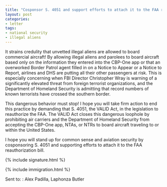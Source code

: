 ```yaml
---
title: "Cosponsor S. 4051 and support efforts to attach it to the FAA reauthorization bill"
layout: post
categories:
- letter
tags:
- national security
- illegal aliens
---
```


It strains credulity that unvetted illegal aliens are allowed to board commercial aircraft! By allowing illegal aliens and parolees to board aircraft based only on the information they entered into the CBP-One app or that an overworked Border Patrol agent filled in on a Notice to Appear or a Notice to Report, airlines and DHS are putting all their other passengers at risk. This is especially concerning when FBI Director Christopher Wray is warning of a significantly elevated threat from foreign terrorist organizations, and the Department of Homeland Security is admitting that record numbers of known terrorists have crossed the southern border.

This dangerous behavior must stop! I hope you will take firm action to end this practice by demanding that S. 4051, the VALID Act, in the legislation to reauthorize the FAA. The VALID Act closes this dangerous loophole by prohibiting air carriers and the Department of Homeland Security from accepting the CBP-One app, NTAs, or NTRs to board aircraft traveling to or within the United States.

I hope you will stand up for common sense and aviation security by cosponsoring S. 4051 and supporting efforts to attach it to the FAA reauthorization bill.

{% include signature.html %}

{% include immigration.html %}

Sent to:
: Alex Padilla, Laphonza Butler
